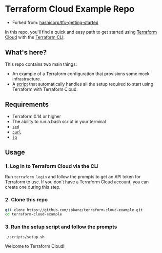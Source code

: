 # Terraform Cloud Example Repo

- Forked from: [hashicorp/tfc-getting-started](https://github.com/hashicorp/tfc-getting-started.git)

In this repo, you'll find a quick and easy path to get started using [Terraform Cloud](https://app.terraform.io/) with the [Terraform CLI](https://github.com/hashicorp/terraform).

## What's here?

This repo contains two main things:

- An example of a Terraform configuration that provisions some mock infrastructure.
- A [script](./scripts/setup.sh) that automatically handles all the setup required to start using Terraform with Terraform Cloud.

## Requirements

- Terraform 0.14 or higher
- The ability to run a bash script in your terminal
- [`sed`](https://www.gnu.org/software/sed/)
- [`curl`](https://curl.se/)
- [`jq`](https://stedolan.github.io/jq/)

## Usage

### 1. Log in to Terraform Cloud via the CLI

Run `terraform login` and follow the prompts to get an API token for Terraform to use. If you don't have a Terraform Cloud account, you can create one during this step.

### 2. Clone this repo

```sh
git clone https://github.com/spkane/terraform-cloud-example.git
cd terraform-cloud-example
```

### 3. Run the setup script and follow the prompts

```sh
./scripts/setup.sh
```

Welcome to Terraform Cloud!
